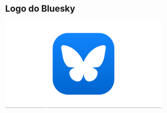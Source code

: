 # Logo do Bluesky

<div align="center">
  <img src="preview.png" alt="Logo da rede social Bluesky, centralizada em um fundo branco">
</div>